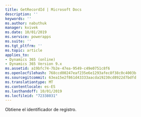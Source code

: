 ```yaml
---
title: GetRecordId | Microsoft Docs
description: ''
keywords: ''
ms.author: nabuthuk
manager: kvivek
ms.date: 10/01/2019
ms.service: powerapps
ms.suite: ''
ms.tgt_pltfrm: ''
ms.topic: article
applies_to:
- Dynamics 365 (online)
- Dynamics 365 Version 9.x
ms.assetid: a19bfc74-7b2e-47ea-9549-c49e0751c8f6
ms.openlocfilehash: 768ccd00247eaf235e6e1293afec8f38c0c4003b
ms.sourcegitcommit: 63ea15e2f861d43333aacda19230cd8922d7bdfd
ms.translationtype: MT
ms.contentlocale: es-ES
ms.lasthandoff: 10/01/2019
ms.locfileid: "72338031"
---
```

Obtiene el identificador de registro.

